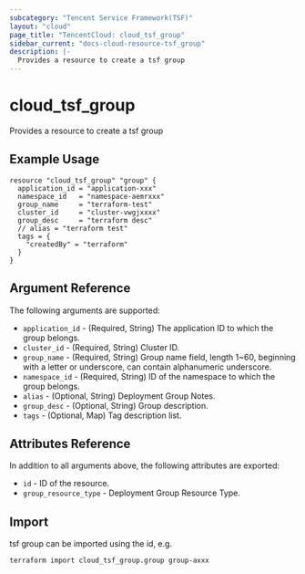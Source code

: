 ```yaml
---
subcategory: "Tencent Service Framework(TSF)"
layout: "cloud"
page_title: "TencentCloud: cloud_tsf_group"
sidebar_current: "docs-cloud-resource-tsf_group"
description: |-
  Provides a resource to create a tsf group
---
```


# cloud_tsf_group

Provides a resource to create a tsf group

## Example Usage

```hcl
resource "cloud_tsf_group" "group" {
  application_id = "application-xxx"
  namespace_id   = "namespace-aemrxxx"
  group_name     = "terraform-test"
  cluster_id     = "cluster-vwgjxxxx"
  group_desc     = "terraform desc"
  // alias = "terraform test"
  tags = {
    "createdBy" = "terraform"
  }
}
```

## Argument Reference

The following arguments are supported:

* `application_id` - (Required, String) The application ID to which the group belongs.
* `cluster_id` - (Required, String) Cluster ID.
* `group_name` - (Required, String) Group name field, length 1~60, beginning with a letter or underscore, can contain alphanumeric underscore.
* `namespace_id` - (Required, String) ID of the namespace to which the group belongs.
* `alias` - (Optional, String) Deployment Group Notes.
* `group_desc` - (Optional, String) Group description.
* `tags` - (Optional, Map) Tag description list.

## Attributes Reference

In addition to all arguments above, the following attributes are exported:

* `id` - ID of the resource.
* `group_resource_type` - Deployment Group Resource Type.


## Import

tsf group can be imported using the id, e.g.

```
terraform import cloud_tsf_group.group group-axxx
```


